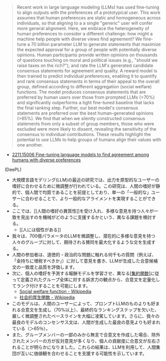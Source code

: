 
> Recent work in large language modeling (LLMs) has used fine-tuning to align outputs with the preferences of a prototypical user. This work assumes that human preferences are static and homogeneous across individuals, so that aligning to a a single "generic" user will confer more general alignment. Here, we embrace the heterogeneity of human preferences to consider a different challenge: how might a machine help people with diverse views find agreement? We fine-tune a 70 billion parameter LLM to generate statements that maximize the expected approval for a group of people with potentially diverse opinions. Human participants provide written opinions on thousands of questions touching on moral and political issues (e.g., "should we raise taxes on the rich?"), and rate the LLM's generated candidate consensus statements for agreement and quality. A reward model is then trained to predict individual preferences, enabling it to quantify and rank consensus statements in terms of their appeal to the overall group, defined according to different aggregation (social welfare) functions. The model produces consensus statements that are preferred by human users over those from prompted LLMs (>70%) and significantly outperforms a tight fine-tuned baseline that lacks the final ranking step. Further, our best model's consensus statements are preferred over the best human-generated opinions (>65%). We find that when we silently constructed consensus statements from only a subset of group members, those who were excluded were more likely to dissent, revealing the sensitivity of the consensus to individual contributions. These results highlight the potential to use LLMs to help groups of humans align their values with one another.
- [2211.15006 Fine-tuning language models to find agreement among humans with diverse preferences](https://arxiv.org/abs/2211.15006)

(DeePL)
- 大規模言語モデリング(LLM)の最近の研究では、出力を原型的なユーザーの嗜好に合わせるために微調整が行われている。この研究は、人間の嗜好が静的で、個人間で均質であることを前提としており、単一の「一般的な」ユーザーに合わせることで、より一般的なアライメントを実現することができる。
- ここでは、[[人間の嗜好の異質性]]を受け入れ、多様な意見を持つ人々が一致を見出すのを機械がどのように支援するかという、異なる課題を検討する。
    - [[人には個性がある]]
- 我々は、700億パラメータのLLMを微調整し、潜在的に多様な意見を持つ人々のグループに対して、期待される賛同を最大化するような文を生成する。
- 人間の参加者は、道徳的・政治的な問題に触れる何千もの質問（例えば、「金持ちに増税すべきか」）に対して意見を書き、LLMが生成した合意候補文の一致度と品質を評価します。
- 次に、個人の嗜好を予測する報酬モデルを学習させ、異なる[[集約関数]]([[社会的厚生関数]])に従って定義されたグループ全体に対する訴求力の観点から、合意文を定量化してランク付けすることを可能にします。
    - [Social welfare function - Wikipedia](https://en.wikipedia.org/wiki/Social_welfare_function)
    - [社会的厚生関数 - Wikipedia](https://ja.wikipedia.org/wiki/社会的厚生関数)
- このモデルは、人間のユーザーによって、プロンプトLLMのものよりも好まれる合意文を生成し（70%以上）、最終的なランキングステップを欠いた、厳しく微調整されたベースラインを大幅に凌駕しています。さらに、我々の最良のモデルのコンセンサス文は、人間が生成した最良の意見よりも好まれている（＞65％）。
- また、グループメンバーの一部のみから無言で合意文を作成した場合、除外されたメンバーの方が反対意見が多くなり、個人の貢献度に合意文が左右されることが明らかになりました。これらの結果は、LLMを利用して、人間集団が互いに価値観を合わせることを支援する可能性を示しています。
